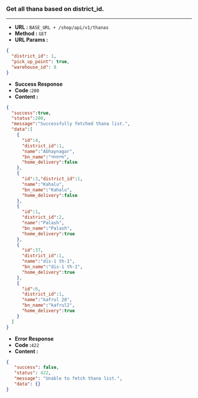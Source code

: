 ### Get all thana based on district_id.
___

* **URL :** `BASE_URL + /shop/api/v1/thanas`
* **Method :** `GET`
* **URL Params :**

```json
{
  "district_id": 1,
  "pick_up_point": true,
  "warehouse_id": 8
}
```
* **Success Response**
 * **Code :**`200`
 * **Content :**
```json
{
  "success":true,
  "status":200,
  "message":"Successfully fetched thana list.",
  "data":[
    {
      "id":4,
      "district_id":1,
      "name":"Abhaynagar",
      "bn_name":"অভয়নগর",
      "home_delivery":false
    },
    {
      "id":3,"district_id":1,
      "name":"Kahalu",
      "bn_name":"Kahalu",
      "home_delivery":false
    },
    {
      "id":1,
      "district_id":2,
      "name":"Palash",
      "bn_name":"Palash",
      "home_delivery":true
    },
    {
      "id":37,
      "district_id":1,
      "name":"dis-1 th-1",
      "bn_name":"dis-1 th-1",
      "home_delivery":true
    },
    {
      "id":6,
      "district_id":1,
      "name":"kafrul 28",
      "bn_name":"kafrul2",
      "home_delivery":true
    }
  ]
}
```
* **Error Response**
 * **Code :**`422`
 * **Content :**
```json
{
   "success": false,
   "status": 422,
   "message": "Unable to fetch thana list.",
   "data": {}
}
```
